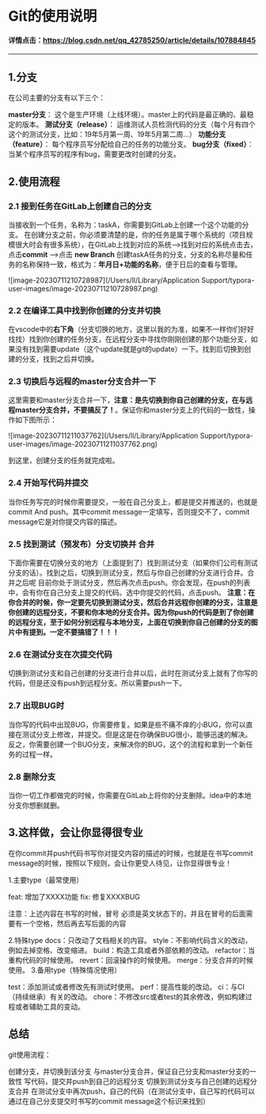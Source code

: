 # Git的使用说明

#### 详情点击：https://blog.csdn.net/qq_42785250/article/details/107884845

---

## 1.分支
在公司主要的分支有以下三个：

**master分支**：
这个是生产环境（上线环境）。master上的代码是最正确的、最稳定的版本。
**测试分支（release）**：
运维测试人员检测代码的分支（每个月有四个这个的测试分支，比如：19年5月第一周、19年5月第二周…）
**功能分支（feature）**：
每个程序员写分配给自己的任务的功能分支。
**bug分支（fixed）**：
当某个程序员写的程序有bug，需要更改时创建的分支。

## 2.使用流程

### 2.1 接到任务在GitLab上创建自己的分支

当接收到一个任务，名称为：taskA，你需要到GitLab上创建一个这个功能的分支。
在创建分支之前，你必须要清楚的是，你的任务是属于哪个系统的（项目规模很大时会有很多系统），在GitLab上找到对应的系统-->找到对应的系统点击去，点击**commit** -->点击 **new Branch** 创建taskA任务的分支，分支的名称尽量和任务的名称保持一致，格式为：**年月日+功能的名称**，便于日后的查看与管理。

![image-20230711210728987](/Users/ll/Library/Application Support/typora-user-images/image-20230711210728987.png)

### 2.2 在编译工具中找到你创建的分支并切换

在vscode中的**右下角**（分支切换的地方，这里以我的为准，如果不一样你们好好找找）找到你创建的任务分支，在远程分支中寻找你刚刚创建的那个功能分支，如果没有找到需要update（这个update就是git的update）一下。找到后切换到创建的分支，找到之后并切换。

### 2.3 切换后与远程的master分支合并一下

这里需要和master分支合并一下，**注意：是先切换到你自己创建的分支，在与远程master分支合并，不要搞反了！**。保证你和master分支上的代码的一致性，操作如下图所示：

![image-20230711211037762](/Users/ll/Library/Application Support/typora-user-images/image-20230711211037762.png)

到这里，创建分支的任务就完成啦。

### 2.4 开始写代码并提交

当你任务写完的时候你需要提交，一般在自己分支上，都是提交并推送的，也就是commit And push。其中commit message一定填写，否则提交不了，commit message它是对你提交内容的描述。


### 2.5 找到测试（预发布）分支切换并 合并

下面你需要在切换分支的地方（上面提到了）找到测试分支（如果你们公司有测试分支的话）。找到之后，切换到测试分支，然后与你自己创建的分支进行合并。合并之后呢
目前你处于测试分支，然后再次点击push。你会发现，在push的列表中，会有你在自己分支上提交的代码。选中你提交的代码，点击push。
**注意：在你合并的时候，你一定要先切换到测试分支，然后合并远程你创建的分支，注意是你创建的远程分支，不要和你本地的分支合并。因为你push的代码是到了你创建的远程分支，至于如何分别远程与本地分支，上面在切换到你自己创建的分支的图片中有提到。一定不要搞错了！！！**

### 2.6 在测试分支在次提交代码

切换到测试分支和自己创建的分支进行合并以后，此时在测试分支上就有了你写的代码，但是还没有push到远程分支。所以需要push一下。

### 2.7 出现BUG时

当你写的代码中出现BUG，你需要修复。如果是些不痛不痒的小BUG，你可以直接在测试分支上修改，并提交。但是这是在你确保BUG很小，能够迅速的解决。反之，你需要创建一个BUG分支，来解决你的BUG，这个的流程和拿到一个新任务的过程一样。

### 2.8 删除分支

当你一切工作都做完的时候，你需要在GitLab上将你的分支删除。idea中的本地分支你想删就删。

## 3.这样做，会让你显得很专业

在你commit并push代码书写你对提交内容的描述的时候，也就是在书写commit message的时候，按照以下规则，会让你更受人待见，让你显得很专业！

1.主要type（最常使用）

feat: 增加了XXXX功能
fix: 修复XXXXBUG

注意：上述内容在书写的时候，冒号 必须是英文状态下的，并且在冒号的后面需要有一个空格，然后再去写后面的内容

2.特殊type
docs：只改动了文档相关的内容。
style：不影响代码含义的改动，例如去掉空格、改变缩进。
build：构造工具或者外部依赖的改动。
refactor：当重构代码的时候使用。
revert：回滚操作的时候使用。
merge：分支合并的时候使用。
3.备用type（特殊情况使用）

test：添加测试或者修改先有测试时使用。
perf：提高性能的改动。
ci：与CI（持续继承）有关的改动。
chore：不修改src或者test的其余修改，例如构建过程或者辅助工具的变动。



## 总结

git使用流程：

创建分支，并切换到该分支
与master分支合并，保证自己分支和master分支的一致性
写代码，提交并push到自己的远程分支
切换到测试分支与自己创建的远程分支合并
在测试分支中再次push，自己的代码（在测试分支中，自己写的代码可以通过在自己分支提交时书写的commit message这个标识来找到）
